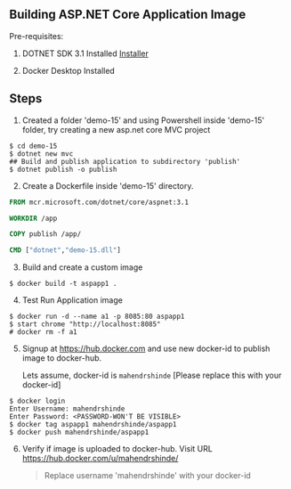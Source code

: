 ## Building ASP.NET Core Application Image

Pre-requisites:
1. DOTNET SDK 3.1 Installed [Installer](https://dotnet.microsoft.com/download/dotnet-core/thank-you/sdk-3.1.302-windows-x64-installer)

2. Docker Desktop Installed

## Steps

1. Created a folder 'demo-15' and using Powershell inside 'demo-15' folder, try creating a new asp.net core MVC project

```
$ cd demo-15
$ dotnet new mvc
## Build and publish application to subdirectory 'publish'
$ dotnet publish -o publish
```

2.  Create a Dockerfile inside 'demo-15' directory.

```Dockerfile
FROM mcr.microsoft.com/dotnet/core/aspnet:3.1

WORKDIR /app

COPY publish /app/

CMD ["dotnet","demo-15.dll"]
```

3.  Build and create a custom image

```
$ docker build -t aspapp1 .
```

4.  Test Run Application image

```
$ docker run -d --name a1 -p 8085:80 aspapp1
$ start chrome "http://localhost:8085"
# docker rm -f a1
```

5.  Signup at https://hub.docker.com and use new docker-id to publish image to docker-hub.

    Lets assume, docker-id is `mahendrshinde` [Please replace this with your docker-id]

```
$ docker login
Enter Username: mahendrshinde
Enter Password: <PASSWORD-WON'T BE VISIBLE>
$ docker tag aspapp1 mahendrshinde/aspapp1
$ docker push mahendrshinde/aspapp1
```

6.  Verify if image is uploaded to docker-hub. Visit URL https://hub.docker.com/u/mahendrshinde/

    > Replace username 'mahendrshinde' with your docker-id


